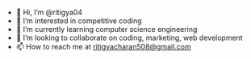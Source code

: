 - 👋 Hi, I’m @ritigya04
- 👀 I’m interested in competitive coding 
- 🌱 I’m currently learning computer science engineering 
- 💞️ I’m looking to collaborate on coding, marketing, web development
- 📫 How to reach me at ritigyacharan508@gmail.com

<!---
ritigya04/ritigya04 is a ✨ special ✨ repository because its `README.md` (this file) appears on your GitHub profile.
You can click the Preview link to take a look at your changes.
--->
